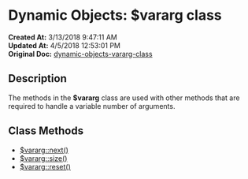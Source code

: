 # Dynamic Objects: $vararg class

**Created At:** 3/13/2018 9:47:11 AM  
**Updated At:** 4/5/2018 12:53:01 PM  
**Original Doc:** [dynamic-objects-vararg-class](https://docs.jbase.com/42948-dynamic-objects/dynamic-objects-vararg-class)  


## Description

The methods in the **$vararg** class are used with other methods that are required to handle a variable number of arguments.



## Class Methods

- [$vararg::next()](class-method-vararg-next)
- [$vararg::size()](class-method-vararg-size)
- [$vararg::reset()](class-method-vararg-reset)

